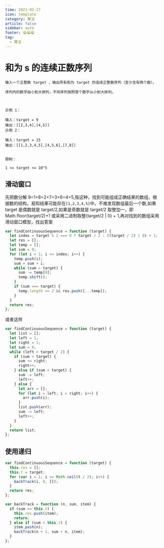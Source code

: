 ```yaml
---
time: 2021-02-27
icon: template
category: 算法
article: false
sidebar: auto
footer: 😁😁😁
tag:
  - 算法
---
```


# 和为 s 的连续正数序列

```
输入一个正整数 target ，输出所有和为 target 的连续正整数序列（至少含有两个数）。

序列内的数字由小到大排列，不同序列按照首个数字从小到大排列。

 

示例 1：

输入：target = 9
输出：[[2,3,4],[4,5]]
示例 2：

输入：target = 15
输出：[[1,2,3,4,5],[4,5,6],[7,8]]
 

限制：

1 <= target <= 10^5
```

## 滑动窗口

先把数分解 9=1+8=2+7=3+6=4+5,按这种，找到可能组成正确结果的数组，根据数的结构，易知结果可能存在`[1,2,3,4,5]`中，不难发现数组最后一个数,如果 target 是偶数就是 target/2,如果是奇数就是 target/2 取整加一，即 Math.floor(target/2)+1 或采用二进制取整(target/2 | 0) + 1,再对找到的数组采用滑动窗口模型，找出答案

```js
var findContinuousSequence = function (target) {
  let index = target % 2 === 0 ? target / 2 : ((target / 2) | 0) + 1;
  let res = [];
  let temp = [];
  let sum = 0;
  for (let i = 1; i <= index; i++) {
    temp.push(i);
    sum = sum + i;
    while (sum > target) {
      sum -= temp[0];
      temp.shift();
    }
    if (sum === target) {
      temp.length >= 2 && res.push([...temp]);
    }
  }
  return res;
};
```

或者这样

```js
var findContinuousSequence = function (target) {
  let list = [];
  let left = 1;
  let right = 1;
  let sum = 0;
  while (left < target / 2) {
    if (sum < target) {
      sum += right;
      right++;
    } else if (sum > target) {
      sum -= left;
      left++;
    } else {
      let arr = [];
      for (let i = left; i < right; i++) {
        arr.push(i);
      }
      list.push(arr);
      sum -= left;
      left++;
    }
  }
  return list;
};
```

## 使用递归

```js
var findContinuousSequence = function (target) {
  this.res = [];
  this.t = target;
  for (var i = 1; i <= Math.ceil(t / 2); i++) {
    backTrack(i, 0, []);
  }
  return res;
};

var backTrack = function (n, sum, item) {
  if (sum == this.t) {
    this.res.push(item);
    return;
  } else if (sum < this.t) {
    item.push(n);
    backTrack(n + 1, sum + n, item);
  }
};
```
